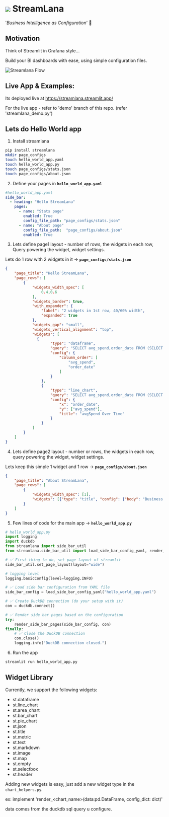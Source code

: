 # <img src="readmeLogo.png"/> StreamLana

'*Business Intelligence as Configuration*' 🚀

## Motivation
Think of Streamlit in Grafana style...

Build your BI dashboards with ease, using simple configuration files.

![Streamlana Flow](simple_explanation.jpg)

## Live App & Examples:

Its deployed live at https://streamlana.streamlit.app/

For the live app - refer to 'demo' branch of this repo. (refer 'streamlana_demo.py')

## Lets do Hello World app

1. Install streamlana
```bash
pip install streamlana
mkdir page_configs
touch hello_world_app.yaml
touch hello_world_app.py
touch page_configs/stats.json
touch page_configs/about.json
```

2. Define your pages in **`hello_world_app.yaml`**
```yaml
#hello_world_app.yaml
side_bar:
  - heading: "Hello StreamLana"
    pages:
      - name: "Stats page"
        enabled: True
        config_file_path: "page_configs/stats.json"
      - name: "About page"
        config_file_path:  "page_configs/about.json"
        enabled: True
```
3. Lets define page1 layout - number of rows, the widgets in each row, Query powering the widget, widget settings.

Lets do 1 row with 2 widgets in it -> **`page_configs/stats.json`**
```json
{
    "page_title": "Hello StreamLana",
    "page_rows": [
        {
            "widgets_width_spec": [
                0.4,0.6
            ],
            "widgets_border": true,
            "with_expander": {
                "label": "2 widgets in 1st row, 40/60% width",
                "expanded": true
            },
            "widgets_gap": "small",
            "widgets_vertical_alignment": "top",
            "widgets": [
              {
                    "type": "dataframe",
                    "query": "SELECT avg_spend,order_date FROM (SELECT order_date, RANDOM() * 1000 AS avg_spend FROM generate_series(CURRENT_DATE - INTERVAL 30 DAY, CURRENT_DATE, INTERVAL 1 DAY) AS t(order_date)) as sub",
                    "config": {
                        "column_order": [
                            "avg_spend",
                            "order_date"
                        ]
                    }
                },
                {
                    "type": "line_chart",
                    "query": "SELECT avg_spend,order_date FROM (SELECT order_date, RANDOM() * 1000 AS avg_spend FROM generate_series(CURRENT_DATE - INTERVAL 30 DAY, CURRENT_DATE, INTERVAL 1 DAY) AS t(order_date)) as sub",
                    "config": {
                        "x": "order_date",
                        "y": ["avg_spend"],
                        "title": "avgSpend Over Time"
                    }
                }
            ]
        }
    ]
}
```

4. Lets define page2 layout - number or rows, the widgets in each row, query powering the widget, widget settings.

Lets keep this simple 1 widget and 1 row -> **`page_configs/about.json`** 
```json
{
    "page_title": "About StreamLana",
    "page_rows": [
        {
            "widgets_width_spec": [1],
            "widgets": [{"type": "title", "config": {"body": "Business Intelligence as Configuration"}}]
        }
    ]
}
```
5. Few lines of code for the main app ->  **`hello_world_app.py`**
```python
# hello_world_app.py
import logging
import duckdb
from streamlana import side_bar_util
from streamlana.side_bar_util import load_side_bar_config_yaml, render_side_bar_pages

# ✅ First thing to do, set page layout of streamlit
side_bar_util.set_page_layout(layout="wide")

# logging level
logging.basicConfig(level=logging.INFO)

# ✅ Load side bar configuration from YAML file
side_bar_config = load_side_bar_config_yaml("hello_world_app.yaml")

# ✅ Create DuckDB connection (do your setup with it)
con = duckdb.connect()

# ✅ Render side bar pages based on the configuration
try:
    render_side_bar_pages(side_bar_config, con)
finally:
    # ✅ Close the DuckDB connection
    con.close()
    logging.info("DuckDB connection closed.")
```

6. Run the app
```bash
streamlit run hello_world_app.py
```

## Widget Library

Currently, we support the following widgets:
- st.dataframe
- st.line_chart
- st.area_chart
- st.bar_chart
- st.pie_chart
- st.json
- st.title
- st.metric
- st.text
- st.markdown
- st.image
- st.map
- st.empty
- st.selectbox
- st.header

Adding new widgets is easy, just add a new widget type in the `chart_helpers.py`.

ex: implement 'render_<chart_name>(data:pd.DataFrame, config_dict: dict)'

data comes from the duckdb sql query u configure.


